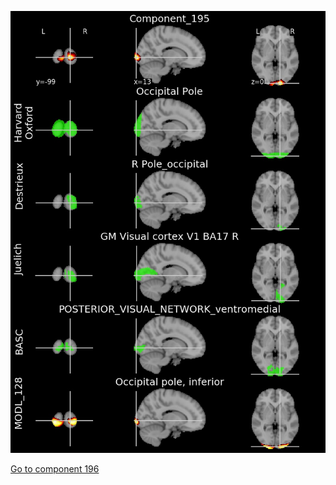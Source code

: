 


![195](preliminary/195.jpg "Component 195")

[Go to component 196](https://parietal-inria.github.io/MODL_atlas/512/196 "Component 196")